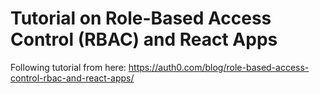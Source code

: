 # Tutorial on Role-Based Access Control (RBAC) and React Apps
Following tutorial from here: https://auth0.com/blog/role-based-access-control-rbac-and-react-apps/